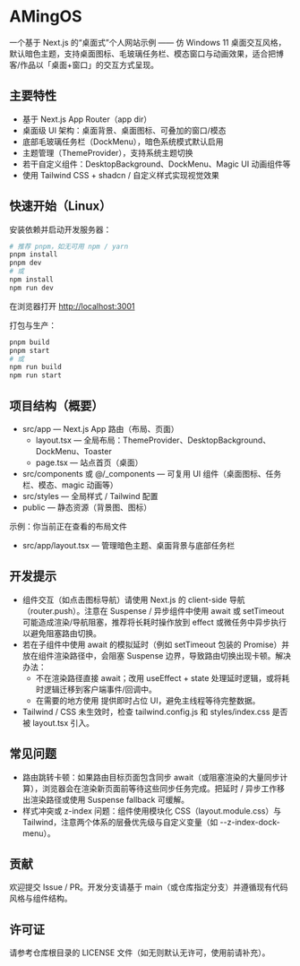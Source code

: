 # AMingOS

一个基于 Next.js 的“桌面式”个人网站示例 —— 仿 Windows 11 桌面交互风格，默认暗色主题，支持桌面图标、毛玻璃任务栏、模态窗口与动画效果，适合把博客/作品以「桌面+窗口」的交互方式呈现。

## 主要特性

- 基于 Next.js App Router（app dir）
- 桌面级 UI 架构：桌面背景、桌面图标、可叠加的窗口/模态
- 底部毛玻璃任务栏（DockMenu），暗色系统模式默认启用
- 主题管理（ThemeProvider），支持系统主题切换
- 若干自定义组件：DesktopBackground、DockMenu、Magic UI 动画组件等
- 使用 Tailwind CSS + shadcn / 自定义样式实现视觉效果

## 快速开始（Linux）

安装依赖并启动开发服务器：

```bash
# 推荐 pnpm，如无可用 npm / yarn
pnpm install
pnpm dev
# 或
npm install
npm run dev
```

在浏览器打开 <http://localhost:3001>

打包与生产：

```bash
pnpm build
pnpm start
# 或
npm run build
npm run start
```

## 项目结构（概要）

- src/app — Next.js App 路由（布局、页面）
    - layout.tsx — 全局布局：ThemeProvider、DesktopBackground、DockMenu、Toaster
    - page.tsx — 站点首页（桌面）
- src/components 或 @/\_components — 可复用 UI 组件（桌面图标、任务栏、模态、magic 动画等）
- src/styles — 全局样式 / Tailwind 配置
- public — 静态资源（背景图、图标）

示例：你当前正在查看的布局文件

- src/app/layout.tsx — 管理暗色主题、桌面背景与底部任务栏

## 开发提示

- 组件交互（如点击图标导航）请使用 Next.js 的 client-side 导航（router.push）。注意在 Suspense / 异步组件中使用 await 或 setTimeout 可能造成渲染/导航阻塞，推荐将长耗时操作放到 effect 或微任务中异步执行以避免阻塞路由切换。
- 若在子组件中使用 await 的模拟延时（例如 setTimeout 包装的 Promise）并放在组件渲染路径中，会阻塞 Suspense 边界，导致路由切换出现卡顿。解决办法：
    - 不在渲染路径直接 await；改用 useEffect + state 处理延时逻辑，或将耗时逻辑迁移到客户端事件/回调中。
    - 在需要的地方使用 <Suspense fallback={...}> 提供即时占位 UI，避免主线程等待完整数据。
- Tailwind / CSS 未生效时，检查 tailwind.config.js 和 styles/index.css 是否被 layout.tsx 引入。

## 常见问题

- 路由跳转卡顿：如果路由目标页面包含同步 await（或阻塞渲染的大量同步计算），浏览器会在渲染新页面前等待这些同步任务完成。把延时 / 异步工作移出渲染路径或使用 Suspense fallback 可缓解。
- 样式冲突或 z-index 问题：组件使用模块化 CSS（layout.module.css）与 Tailwind，注意两个体系的层叠优先级与自定义变量（如 --z-index-dock-menu）。

## 贡献

欢迎提交 Issue / PR。开发分支请基于 main（或仓库指定分支）并遵循现有代码风格与组件结构。

## 许可证

请参考仓库根目录的 LICENSE 文件（如无则默认无许可，使用前请补充）。
